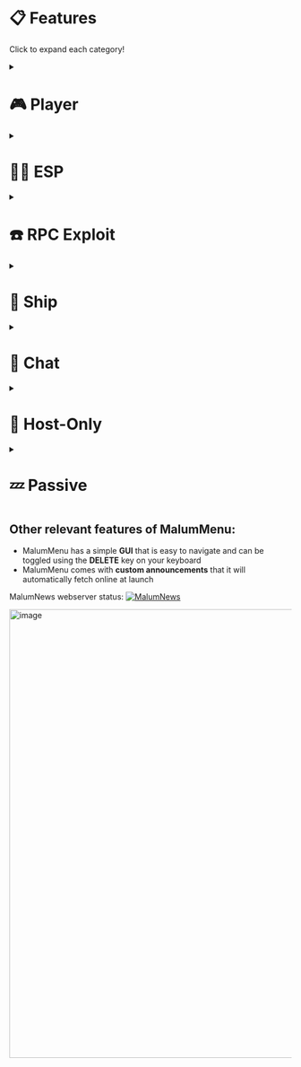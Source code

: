 # 📋 Features
Click to expand each category!

<details>
  <summary><h1>🎮 Player</h1></summary>

| Cheat | Description | Type | Default|
|------------|-------------|------|--------|
| NoClip     | Allows you to walk through walls like a ghost | Toggle | Off
| SpeedBoost | Doubles your player's speed | Toggle | Off
| NoCooldowns| Removes many of the game's cooldowns:<br>- Engineer vent cooldown<br>- Engineer vent duration<br>- Scientist battery<br>- Scientist cooldown<br>- Shapeshift Animation<br>- Shapeshift Duration | Toggle | Off |

  <details>
    <summary><h2>Teleport</h2></summary>

| Cheat | Description | Type | Default|
|------------|-------------|------|--------|
|   to cursor | Allows you to teleport by right-clicking. Works best when used along with ZoomOut | Toggle | Off
|   to player | Allows you to pick a player to teleport to. | Menu |

  </details>
</details>


<details>
  <summary><h1>👨‍💻 ESP</h1></summary>

MalumMenu's ESP cheats are completely client-side, and thus undetectable by anticheat

| Cheat | Description | Type | Default|
|------------|-------------|------|--------|
| SeeGhosts | Allows you to see ghosts, protections, and ghost chat even if you are alive <img src="https://cdn.discordapp.com/attachments/1097928762324168744/1131688847420424283/image.png" width=285 height=282> | Toggle | Off
| SeeRoles | Reveals the roles of all players through the color of their names <img src="https://cdn.discordapp.com/attachments/1097928762324168744/1133144778272419840/image.png" width=285 height=258> | Toggle | Off
| FullBright | Removes all shadows, allowing you to see during blackouts and even through walls | Toggle | Off |

  <details>
    <summary><h2>Camera</h2></summary>
    
| Cheat | Description | Type | Default|
|------------|-------------|------|--------|
| ZoomOut | Allows you to zoom-out the player's camera using your mouse's scrollwheel <img src="https://cdn.discordapp.com/attachments/1097928762324168744/1131620619562270830/image.png" width=285 height=210> | Toggle | Off
| Spectate | Allows you to pick a player to spectate with your camera. | Menu |
| FreeCam | Allows you to freely move your camera around without also moving your player. | Toggle | Off |

  </details>
  <details>
    <summary><h2>Tracers</h2></summary>

<img src="https://cdn.discordapp.com/attachments/1097928762324168744/1132745972271808582/image_2023-07-23_204751179.jpg" width=285 height=185>

| Cheat | Description | Type | Default|
|------------|-------------|------|--------|
| Crewmates | Shows tracer lines for alive crewmates (color: cyan) | Toggle | Off |
| Impostors | Shows tracer lines for alive impostors (color: red) | Toggle | Off
| Ghosts | Shows tracer lines for ghosts (color: white) | Toggle | Off |
| Dead Bodies | Shows tracer lines for dead bodies on the ground (color: yellow) | Toggle | Off |
| Color-based | Changes the color of tracer lines to the color of their players<br><img src="https://cdn.discordapp.com/attachments/1097928762324168744/1132745673532506233/image_2023-07-23_204633349.jpg" width=285 height=174> | Toggle | Off |

  </details>
  <details>
    <summary><h2>Minimap</h2></summary>

<img src="https://cdn.discordapp.com/attachments/1097928762324168744/1133435198407704636/image.png" width=285 height=199>

| Cheat | Description | Type | Default|
|------------|-------------|------|--------|
| Crewmates | Changes the map so that it shows the position of every alive crewmate (color: cyan) | Toggle | Off |
| Impostors | Changes the map so that it shows the position of every alive impostor (color: red) | Toggle | Off
| Ghosts | Changes the map so that it shows the position of every ghost (color: white) | Toggle | Off |
| Color-based | Changes the color of map icons to the color of their players<br><img src="https://cdn.discordapp.com/attachments/1097928762324168744/1133435314485067816/image.png" width=285 height=205> | Toggle | Off |

  </details>
</details>


<details>
  <summary><h1>☎️ RPC Exploit</h1></summary>

| Cheat | Description | Type |
|------------|-------------|------|
| KickPlayer | Allows you to pick a player to kick from the lobby. | Menu |

  <details>
    <summary><h2>Outfits</h2></summary>

Your outfit consists of: Name, Hat, Visor, Skin, Pet, Nameplate.

| Cheat | Description | Type |
|------------|-------------|------|
| ShuffleOutfit | Randomize your outfit | Button |
| ShuffleAllOutfits | Randomize the outfit of every player in your lobby | Button |
| CopyOutfit | Copy another player's outfit and apply it to yourself | Menu |
| ResetMyOutfit | Reset your outfit back to the one you set for your account | Button |

  </details>
  <details>
    <summary><h2>Shapeshift</h2></summary>

| Cheat | Description | Type | 
|------------|-------------|------|
| ShapeshiftAll | Force shapeshift all players to one player | Menu |
| ResetShapeshifters | Allows you to force unshift all currently shapeshifted players | Button |

  </details>
  <details>
    <summary><h2>Murder</h2></summary>

| Cheat | Description | Type | 
|------------|-------------|------|
| MurderPlayer | Allows you to pick a player to kill | Menu |
| MurderAll | Murders all players in your lobby (Game will end immediately) | Button |

  </details>
</details>


<details>
  <summary><h1>🚢 Ship</h1></summary>

  <details>
    <summary><h2>Sabotage</h2></summary>

MalumMenu's Sabotage cheats work even if you aren't impostor and are subject to no cooldown.

Moreover, different sabotages can be enabled at the same time, and they even work during meetings.

| Cheat | Description | Type | 
|------------|-------------|------|
| Blackout | Disables lights completely (they cannot be fixed manually by players).<br>You can enable them again by clicking the button. | Button |
| Doors | Locks all doors on the ship. | Button |
| Reactor | Enables/Disables Reactor sabotage. | Button |
| Oxygen | Enables/Disables Oxygen sabotage. | Button |
| Electrical | Enables/Disables Eletrical sabotage. | Button |
| Comms | Enables/Disables Communications sabotage. | Button |

  </details>
  <details>
    <summary><h2>Mushrooms</h2></summary>

| Cheat | Description | Type | Default|
|------------|-------------|------|--------|
| MushroomMixup | Enables Mushroom Mixup sabotage on Fungle map | Button |
| SporesTrigger | Shoots spore clouds out of all the mushrooms in the Fungle jungle | Button |
| SporeCloudVision | Allows you to see other players in spores. | Toggle | Off |

  </details>
  <details>
    <summary><h2>Vents</h2></summary>

| Cheat | Description | Type | Default|
|------------|-------------|------|--------|
| UseVents | Allows you to use vents even if you are not an impostor or an engineer | Toggle | Off
| KickVents | Forcefully kicks all players from vents | Button |
| VentVision | Allows you to see the names of players inside vents<br><img src="https://cdn.discordapp.com/attachments/1097928762324168744/1131628712647999518/image.png" width=285 height=263> | Toggle | Off |
| WalkInVents | Allows you to move and interact with the game even though you are inside of a vent.<br>This gives you a sort of invisibility until you disable the setting and leave the vent.<br>Moreover, some activites such as killing will forcefully make you visible again. | Toggle | Off

  </details>
  <details>
    <summary><h2>Meetings</h2></summary>
    
| Cheat | Description | Type | Default|
|------------|-------------|------|--------|
| RevealVotes | Lets you see colored votes even if votes are set to anonymous<br><img src="https://cdn.discordapp.com/attachments/1097928762324168744/1131643587520626688/image.png" width=285 height=174> | Toggle | Off |
| CloseMeeting | Forcefully closes the meeting window (only for you), allowing you to move and interact with the game during meetings | Button |
| CallMeeting | Reports latest dead body to start a meeting. If there are no dead players, you are reported as a dead body instead even if you are alive.<br>This is better than simply calling an emergency meeting because it can be used during special situations too like sabotages | Button

  </details>
</details>


<details>
  <summary><h1>📝 Chat</h1></summary>

| Cheat | Description | Type | Default|
|------------|-------------|------|--------|
| AlwaysChat | Keeps the chat icon always enabled, allowing you to chat at any time, even while you're not in a meeting or the lobby | Toggle | Off |
| SpamChat | When you send a message, every player in the lobby will resend it. | Toggle | Off |
| ChatJailbreak | Allows you to send special characters, URLs and Email addresses into the chat. | Toggle | Off |

</details>


<details>
  <summary><h1>👑 Host-Only</h1></summary>

While the other cheats work even though you aren't the game's host, these cheats will only be accessible to you if you are hosting a game

This is because the Among Us anticheat system doesn't detect most cheats if you are a host, so you have more hacking freedom.

| Cheat | Description | Type | Default|
|------------|-------------|------|--------|
| ImpostorHack | Makes you always Impostor | Toggle | Off |
| GodMode | Makes you immortal. If you are killed or voted out, you are instantly revived.<br><img src="https://cdn.discordapp.com/attachments/1097928762324168744/1131643030504476683/image.png" width=285 height=216> | Toggle | Off |
| EvilVote | Forces every player to vote the player you voted for | Toggle | Off |
| VoteImmune | When a player tries to vote for you, they are forced to skip instead | Toggle | Off |

</details>


<details>
  <summary><h1>💤 Passive</h1></summary>

These cheats are constantly running in the background and **cannot be disabled to avoid problems.**

| Cheat | Description | Type | Default|
|------------|-------------|------|--------|
| FreeCosmetics | Gives you access to all of the game's cosmetics for free, including:<br>- Hats<br>- Visors<br>- Skins<br>- Pets<br>- Nameplates<br>- Bundles<br>- Cosmicubes<br><img src="https://cdn.discordapp.com/attachments/1097928762324168744/1131642050996084796/image.png" width=285 height=255> | Toggle | On |
| AvoidPenalties | Removes the penalty you receive when disconnecting from games early ![AvoidPenalties](https://cdn.discordapp.com/attachments/1097928762324168744/1131846186115018782/image.png) | Toggle | On |
| UnlockFeatures | Unlocks many of the game's special features automatically, including:<br>- Freechat<br>- Friend list<br>- Custom name<br>- Online gameplay | Toggle | On |

</details>


## Other relevant features of MalumMenu:

- MalumMenu has a simple **GUI** that is easy to navigate and can be toggled using the **DELETE** key on your keyboard
- MalumMenu comes with **custom announcements** that it will automatically fetch online at launch

MalumNews webserver status:
[![MalumNews](https://img.shields.io/website-up-down-green-red/http/scp222thj.dev.svg)](https://scp222thj.dev)

<img width="800" alt="image" src="https://cdn.discordapp.com/attachments/1097928762324168744/1133760289326768148/image.png">

